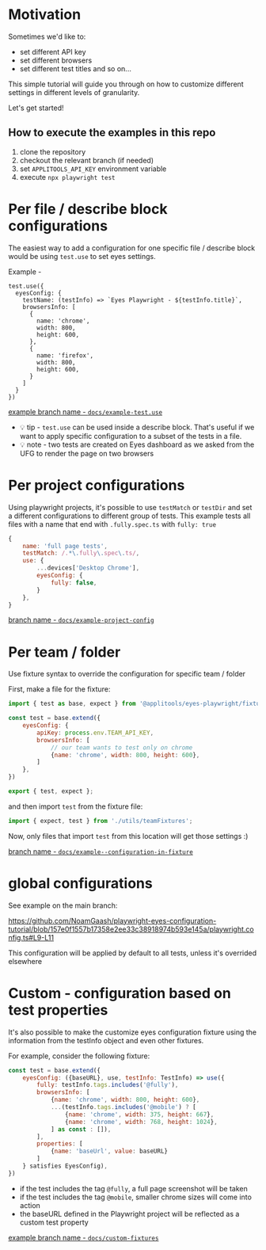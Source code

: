 # Motivation

Sometimes we'd like to:
* set different API key
* set different browsers
* set different test titles
and so on...

This simple tutorial will guide you through on how to customize different settings in different levels of granularity.

Let's get started!

## How to execute the examples in this repo

1. clone the repository
1. checkout the relevant branch (if needed)
1. set `APPLITOOLS_API_KEY` environment variable
1. execute `npx playwright test`

# Per file / describe block configurations
The easiest way to add a configuration for one specific file / describe block would be using `test.use` to set eyes settings.

Example - 
```
test.use({
  eyesConfig: {
    testName: (testInfo) => `Eyes Playwright - ${testInfo.title}`,
    browsersInfo: [
      {
        name: 'chrome',
        width: 800,
        height: 600,
      },
      {
        name: 'firefox',
        width: 800,
        height: 600,
      }
    ]
  }
})
```

[example branch name - `docs/example-test.use`](https://github.com/NoamGaash/playwright-eyes-configuration-tutorial/commit/8510a81776bed02c21855519531064e1a8cae631)

* 💡 tip - `test.use` can be used inside a describe block. That's useful if we want to apply specific configuration to a subset of the tests in a file.
* 💡 note - two tests are created on Eyes dashboard as we asked from the UFG to render the page on two browsers

# Per project configurations
Using playwright projects, it's possible to use `testMatch` or `testDir` and set a different configurations to different group of tests.
This example tests all files with a name that end with `.fully.spec.ts` with `fully: true`

```js
{
    name: 'full page tests',
    testMatch: /.*\.fully\.spec\.ts/,
    use: {
        ...devices['Desktop Chrome'],
        eyesConfig: {
            fully: false,
        }
    },
}
```

[branch name - `docs/example-project-config`](https://github.com/NoamGaash/playwright-eyes-configuration-tutorial/commit/9d30ee53e81ef1b45c74bdef6a8070082504c4b5)

# Per team / folder
Use fixture syntax to override the configuration for specific team / folder

First, make a file for the fixture:
```js
import { test as base, expect } from '@applitools/eyes-playwright/fixture';

const test = base.extend({
    eyesConfig: {
        apiKey: process.env.TEAM_API_KEY,
        browsersInfo: [
            // our team wants to test only on chrome
            {name: 'chrome', width: 800, height: 600},
        ]
    },
})

export { test, expect };
```

and then import `test` from the fixture file:

```js
import { expect, test } from './utils/teamFixtures';
```

Now, only files that import `test` from this location will get those settings :) 

[branch name - `docs/example--configuration-in-fixture`](https://github.com/NoamGaash/playwright-eyes-configuration-tutorial/commit/c639fb2b00d13b913b1be905fe278d07344f2182)


# global configurations
See example on the main branch:

https://github.com/NoamGaash/playwright-eyes-configuration-tutorial/blob/157e0f1557b17358e2ee33c38918974b593e145a/playwright.config.ts#L9-L11

This configuration will be applied by default to all tests, unless it's overrided elsewhere

# Custom - configuration based on test properties

It's also possible to make the customize eyes configuration fixture using the information from the testInfo object and even other fixtures.

For example, consider the following fixture:

```js
const test = base.extend({
    eyesConfig: ({baseURL}, use, testInfo: TestInfo) => use({
        fully: testInfo.tags.includes('@fully'),
        browsersInfo: [
            {name: 'chrome', width: 800, height: 600},
            ...(testInfo.tags.includes('@mobile') ? [
                {name: 'chrome', width: 375, height: 667},
                {name: 'chrome', width: 768, height: 1024},
            ] as const : []),
        ],
        properties: [
            {name: 'baseUrl', value: baseURL}
        ]
    } satisfies EyesConfig),
})
```

* if the test includes the tag `@fully`, a full page screenshot will be taken
* if the test includes the tag `@mobile`, smaller chrome sizes will come into action
* the baseURL defined in the Playwright project will be reflected as a custom test property

[example branch name - `docs/custom-fixtures`](https://github.com/NoamGaash/playwright-eyes-configuration-tutorial/compare/main...docs/custom-fixtures)

